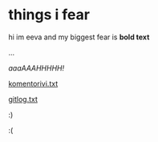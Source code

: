 # things i fear 

hi im eeva and my biggest fear is **bold text**

... 

_aaaAAAHHHHH!_

[komentorivi.txt](https://github.com/SouperSalamander/ot-harjoitustyo/blob/main/laskarit/komentorivi.txt)

[gitlog.txt](https://github.com/SouperSalamander/ot-harjoitustyo/blob/main/laskarit/gitlog.txt)

:)

:(
